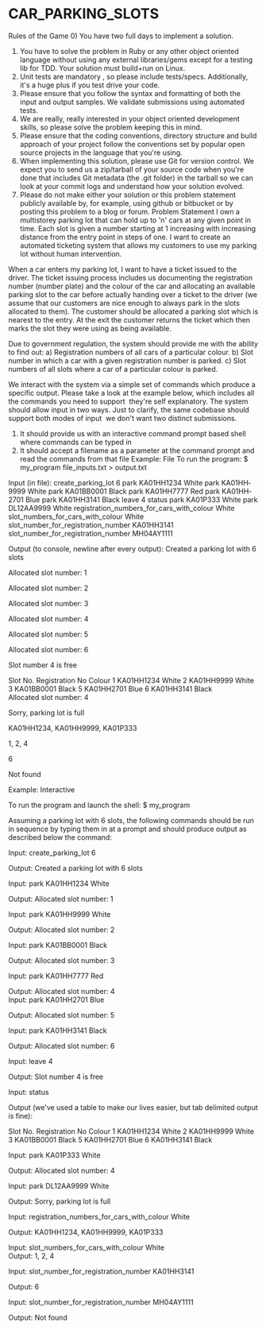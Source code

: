 # CAR_PARKING_SLOTS
Rules of the Game 
0) You have two full days to implement a solution. 
1) You have to solve the problem in Ruby or any other   object oriented language   without 
using any external libraries/gems except for a testing lib for TDD. Your solution must 
build+run on Linux. 
2) Unit tests   are mandatory  , so please include tests/specs. Additionally, it's a huge plus if 
you test drive your code. 
3) Please ensure that you follow the syntax and formatting of both the input and output 
samples. We validate submissions using automated tests. 
4) We are really, really interested in your object oriented development skills, so please solve 
the problem keeping this in mind. 
5) Please ensure that the coding conventions, directory structure and build approach of your 
project follow the conventions set by popular open source projects in the language that you're 
using. 
6) When implementing this solution, please use Git for version control. We expect you to send 
us a zip/tarball of your source code when you're done that includes Git metadata (the .git 
folder) in the tarball so we can look at your commit logs and understand how your solution 
evolved. 
7)   Please do not   make either your solution or this problem statement publicly available by, 
for example, using github or bitbucket or by posting this problem to a blog or forum. 
Problem Statement 
I own a multi­storey parking lot that can hold up to 'n' cars at any given point in time. Each 
slot is given a number starting at 1 increasing with increasing distance from the entry point in 
steps of one. I want to create an automated ticketing system that allows my customers to use 
my parking lot without human intervention. 
 
When a car enters my parking lot, I want to have a ticket issued to the driver. The ticket 
issuing process includes us documenting the registration number (number plate) and the 
colour of the car and allocating an available parking slot to the car before actually handing 
over a ticket to the driver (we assume that our customers are nice enough to always park in 
the slots allocated to them). The customer should be allocated a parking slot which is nearest 
to the entry. At the exit the customer returns the ticket which then marks the slot they were 
using as being available. 
 
Due to government regulation, the system should provide me with the ability to find out: 
a) Registration numbers of all cars of a particular colour. 
b) Slot number in which a car with a given registration number is parked. 
c) Slot numbers of all slots where a car of a particular colour is parked. 
 
We interact with the system via a simple set of commands which produce a specific output. 
Please take a look at the example below, which includes all the commands you need to 
support ­ they're self explanatory. The system should allow input in two ways. Just to clarify, 
the same codebase should support both modes of input ­ we don't want two distinct submissions. 
1) It should provide us with an interactive command prompt based shell where commands can 
be typed in 
2) It should accept a filename as a parameter at the command prompt and read the 
commands from that file 
Example: File 
To run the program: 
$ my_program file_inputs.txt > output.txt 
 
Input (in file): 
create_parking_lot 6 
park KA­01­HH­1234 White 
park KA­01­HH­9999 White 
park KA­01­BB­0001 Black 
park KA­01­HH­7777 Red 
park KA­01­HH­2701 Blue 
park KA­01­HH­3141 Black 
leave 4 
status 
park KA­01­P­333 White 
park DL­12­AA­9999 White 
registration_numbers_for_cars_with_colour White 
slot_numbers_for_cars_with_colour White 
slot_number_for_registration_number KA­01­HH­3141 
slot_number_for_registration_number MH­04­AY­1111 
 
Output (to console, newline after every output): 
Created a parking lot with 6 slots 
 
Allocated slot number: 1 
 
Allocated slot number: 2 
 
Allocated slot number: 3 
 
Allocated slot number: 4 
 
Allocated slot number: 5 
 
Allocated slot number: 6 
 
Slot number 4 is free 
 
Slot No.
Registration No
Colour 
1
KA­01­HH­1234
White 
2
KA­01­HH­9999
White 
3
KA­01­BB­0001
Black 
5
KA­01­HH­2701
Blue 
6
KA­01­HH­3141
Black  
Allocated slot number: 4 
 
Sorry, parking lot is full 
 
KA­01­HH­1234, KA­01­HH­9999, KA­01­P­333 
 
1, 2, 4 
 
6 
 
Not found 
 
Example: Interactive 
 
To run the program and launch the shell: 
$ my_program 
 
Assuming a parking lot with 6 slots, the following commands should be run in sequence by 
typing them in at a prompt and should produce output as described below the command: 
 
Input: 
create_parking_lot 6 
 
Output: 
Created a parking lot with 6 slots 
 
Input: 
park KA­01­HH­1234 White 
 
Output: 
Allocated slot number: 1 
 
Input: 
park KA­01­HH­9999 White 
 
Output: 
Allocated slot number: 2 
 
Input: 
park KA­01­BB­0001 Black 
 
Output: 
Allocated slot number: 3 
 
Input: 
park KA­01­HH­7777 Red 
 
Output: 
Allocated slot number: 4  
Input: 
park KA­01­HH­2701 Blue 
 
Output: 
Allocated slot number: 5 
 
Input: 
park KA­01­HH­3141 Black 
 
Output: 
Allocated slot number: 6 
 
Input: 
leave 4 
 
Output: 
Slot number 4 is free 
 
Input: 
status 
 
Output (we've used a table to make our lives easier, but tab delimited output is fine): 
 
Slot No.  Registration No  Colour 
1  KA­01­HH­1234  White 
2  KA­01­HH­9999  White 
3  KA­01­BB­0001  Black 
5  KA­01­HH­2701  Blue 
6  KA­01­HH­3141  Black 
 
Input: 
park KA­01­P­333 White 
 
Output: 
Allocated slot number: 4 
 
Input: 
park DL­12­AA­9999 White 
 
Output: 
Sorry, parking lot is full 
 
Input: 
registration_numbers_for_cars_with_colour White 
 
Output: 
KA­01­HH­1234, KA­01­HH­9999, KA­01­P­333 
 
Input: 
slot_numbers_for_cars_with_colour White  
Output: 
1, 2, 4 
 
Input: 
slot_number_for_registration_number KA­01­HH­3141 
 
Output: 
6 
 
Input: 
slot_number_for_registration_number MH­04­AY­1111 
 
Output: 
Not found 
